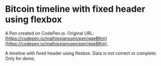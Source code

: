 # Bitcoin timeline with fixed header using flexbox

A Pen created on CodePen.io. Original URL: [https://codepen.io/mathiesjanssen/pen/ggeBKm](https://codepen.io/mathiesjanssen/pen/ggeBKm).

A timeline with fixed header using flexbox. Data is not correct or complete. Only for demo.